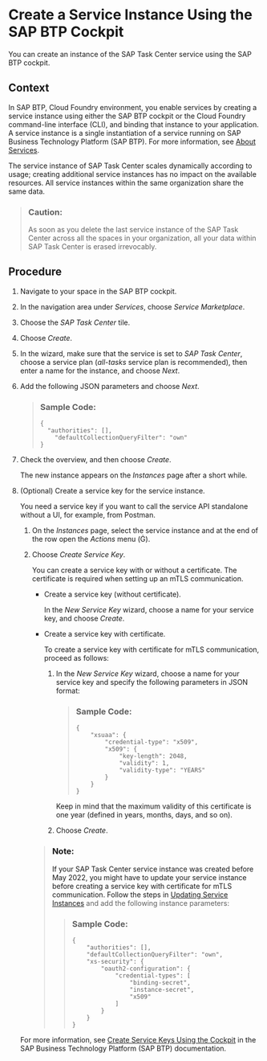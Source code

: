 <!-- loiodc9af9fd363b4e989af6ff2f19548d32 -->

<link rel="stylesheet" type="text/css" href="../css/sap-icons.css"/>

# Create a Service Instance Using the SAP BTP Cockpit

You can create an instance of the SAP Task Center service using the SAP BTP cockpit.



<a name="loiodc9af9fd363b4e989af6ff2f19548d32__context_msg_lfw_c3b"/>

## Context

In SAP BTP, Cloud Foundry environment, you enable services by creating a service instance using either the SAP BTP cockpit or the Cloud Foundry command-line interface \(CLI\), and binding that instance to your application. A service instance is a single instantiation of a service running on SAP Business Technology Platform \(SAP BTP\). For more information, see [About Services](https://help.sap.com/viewer/65de2977205c403bbc107264b8eccf4b/Cloud/en-US/d1d0fc8e78474494a59caad02259ec7e.html).

The service instance of SAP Task Center scales dynamically according to usage; creating additional service instances has no impact on the available resources. All service instances within the same organization share the same data.

> ### Caution:  
> As soon as you delete the last service instance of the SAP Task Center across all the spaces in your organization, all your data within SAP Task Center is erased irrevocably.



<a name="loiodc9af9fd363b4e989af6ff2f19548d32__steps_a15_r2w_c3b"/>

## Procedure

1.  Navigate to your space in the SAP BTP cockpit.

2.  In the navigation area under *Services*, choose *Service Marketplace*.

3.  Choose the *SAP Task Center* tile.

4.  Choose *Create*.

5.  In the wizard, make sure that the service is set to *SAP Task Center*, choose a service plan \(*all-tasks* service plan is recommended\), then enter a name for the instance, and choose *Next*.

6.  Add the following JSON parameters and choose *Next*.

    > ### Sample Code:  
    > ```
    > {
    > 	"authorities": [],
    >     "defaultCollectionQueryFilter": "own"
    > }
    > ```

7.  Check the overview, and then choose *Create*.

    The new instance appears on the *Instances* page after a short while.

8.  \(Optional\) Create a service key for the service instance.

    You need a service key if you want to call the service API standalone without a UI, for example, from Postman.

    1.  On the *Instances* page, select the service instance and at the end of the row open the *Actions* menu \(<span class="SAP-icons-V5"></span>\).

    2.  Choose *Create Service Key*.

        You can create a service key with or without a certificate. The certificate is required when setting up an mTLS communication.

        -   Create a service key \(without certificate\).

            In the *New Service Key* wizard, choose a name for your service key, and choose *Create*.

        -   Create a service key with certificate.

            To create a service key with certificate for mTLS communication, proceed as follows:

            1.  In the *New Service Key* wizard, choose a name for your service key and specify the following parameters in JSON format:

                > ### Sample Code:  
                > ```
                > {
                >     "xsuaa": {
                >         "credential-type": "x509",
                >         "x509": {
                >             "key-length": 2048,
                >             "validity": 1,
                >             "validity-type": "YEARS"
                >         }
                >     }
                > }
                > ```

                Keep in mind that the maximum validity of this certificate is one year \(defined in years, months, days, and so on\).

            2.  Choose *Create*.


        > ### Note:  
        > If your SAP Task Center service instance was created before May 2022, you might have to update your service instance before creating a service key with certificate for mTLS communication. Follow the steps in [Updating Service Instances](https://help.sap.com/docs/service-manager/sap-service-manager/updating-service-instances) and add the following instance parameters:
        > 
        > > ### Sample Code:  
        > > ```
        > > {
        > >     "authorities": [],
        > >     "defaultCollectionQueryFilter": "own",
        > >     "xs-security": {
        > >         "oauth2-configuration": {
        > >             "credential-types": [
        > >                 "binding-secret",
        > >                 "instance-secret",
        > >                 "x509"
        > >             ]
        > >         }
        > >     }
        > > }
        > > ```


    For more information, see [Create Service Keys Using the Cockpit](https://help.sap.com/viewer/09cc82baadc542a688176dce601398de/Cloud/en-US/6fcac08409db4b0f9ad55a6acd4d31c5.html) in the SAP Business Technology Platform \(SAP BTP\) documentation.


